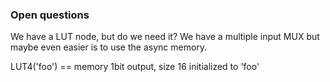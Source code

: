 
### Open questions

We have a LUT node, but do we need it? We have a multiple input MUX but maybe even easier is to use the async memory.

LUT4('foo') == memory 1bit output, size 16 initialized to 'foo'

